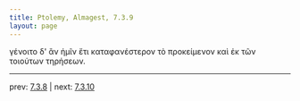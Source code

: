 ```yaml
---
title: Ptolemy, Almagest, 7.3.9
layout: page
---
```


γένοιτο δ' ἂν ἡμῖν ἔτι καταφανέστερον τὸ προκείμενον καὶ ἐκ τῶν τοιούτων τηρήσεων. 

---

prev: [7.3.8](../7.3.8/) | next: [7.3.10](../7.3.10/)

